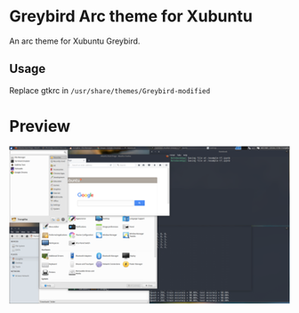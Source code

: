 # Greybird Arc theme for Xubuntu
An arc theme for Xubuntu Greybird.

## Usage
Replace gtkrc in `/usr/share/themes/Greybird-modified`

# Preview

![alt tag](https://raw.githubusercontent.com/lotusirous/xfce-greybird-modified/master/example.png)
